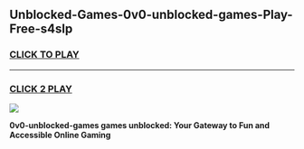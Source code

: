 
## Unblocked-Games-0v0-unblocked-games-Play-Free-s4slp
<h3>
<a href="https://premium76.site?title=0v0-unblocked-games&ref=15A">CLICK TO PLAY</a></h3>
<hr>

<h3>
<a href="https://premium76.site?title=0v0-unblocked-games&ref=15A">CLICK 2 PLAY</a>
  
</h3>

<a href="https://premium76.site?title=0v0-unblocked-games&ref=15A"><img src="https://clearcache.store/games.png"></a>


**0v0-unblocked-games games unblocked: Your Gateway to Fun and Accessible Online Gaming**

